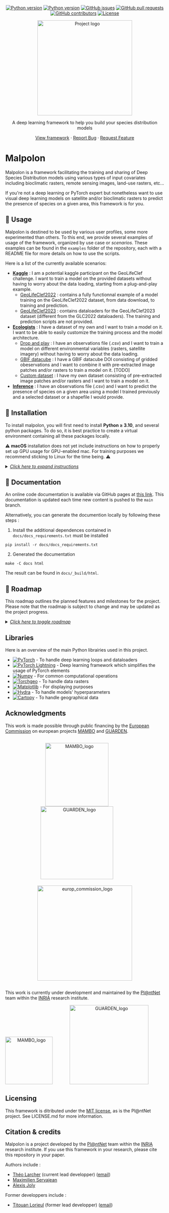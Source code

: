 <p align="center">
  <a href="https://pypi.org/project/malpolon/"><img src="https://img.shields.io/pypi/v/malpolon" alt="Python version"></a>
  <a href="https://www.python.org/downloads/release/python-3100/"><img src="https://img.shields.io/pypi/pyversions/malpolon" alt="Python version"></a>
  <a href="https://github.com/plantnet/malpolon/issues"><img src="https://img.shields.io/github/issues/plantnet/malpolon" alt="GitHub issues"></a>
  <a href="https://github.com/plantnet/malpolon/pulls"><img src="https://img.shields.io/github/issues-pr/plantnet/malpolon" alt="GitHub pull requests"></a>
  <a href="https://github.com/plantnet/malpolon/graphs/contributors"><img src="https://img.shields.io/github/contributors/plantnet/malpolon" alt="GitHub contributors"></a>
  <a href="https://github.com/plantnet/malpolon/blob/main/LICENSE"><img src="https://img.shields.io/github/license/plantnet/malpolon" alt="License"></a>
</p>

<div align="center">
  <img src="docs/resources/Malpolon_transparent.png" alt="Project logo" width="300">
  <p align="center">A deep learning framework to help you build your species distribution models</p>
  <a href="https://github.com/plantnet/malpolon">View framework</a>
  ·
  <a href="https://github.com/plantnet/malpolon/issues/new?assignees=aerodynamic-sauce-pan&labels=bug&projects=&template=bug_report.md&title=%5BBUG%5D">Report Bug</a>
  ·
  <a href="https://github.com/plantnet/malpolon/issues/new?assignees=aerodynamic-sauce-pan&labels=enhancement&projects=&template=enhancement.md&title=%5BEnhancement%5D">Request Feature</a>
  <h1></h1>
</div>

# Malpolon

Malpolon is a framework facilitating the training and sharing of Deep Species Distribution models using various types of input covariates including bioclimatic rasters, remote sensing images, land-use rasters, etc...

If you're not a deep learning or PyTorch expert but nonetheless want to use visual deep learning models on satellite and/or bioclimatic rasters to predict the presence of species on a given area, this framework is for you.

## 🧭 Usage

Malpolon is destined to be used by various user profiles, some more experimented than others. To this end, we provide several examples of usage of the framework, organized by use case or _scenarios_. These examples can be found in the `examples` folder of the repository, each with a README file for more details on how to use the scripts.

Here is a list of the currently available scenarios:

- [**Kaggle**](examples/kaggle/) : I am a potential kaggle participant on the GeoLifeClef challenge. I want to train a model on the provided datasets without having to worry about the data loading, starting from a plug-and-play example.
  - [<u>GeoLifeClef2022</u>](examples/kaggle/geolifeclef2022/) : contains a fully functionnal example of a model training on the GeoLifeClef2022 dataset, from data download, to training and prediction.
  - [<u>GeoLifeClef2023</u>](examples/kaggle/geolifeclef2023/) : contains dataloaders for the GeoLifeClef2023 dataset (different from the GLC2022 dataloaders). The training and prediction scripts are not provided.
- [**Ecologists**](examples/ecologists/) : I have a dataset of my own and I want to train a model on it. I want to be able to easily customize the training process and the model architecture.
  - <u>Drop and play</u> : I have an observations file (.csv) and I want to train a model on different environmental variables (rasters, satellite imagery) without having to worry about the data loading.
  - <u>GBIF datacube</u> : I have a GBIF datacube DOI consisting of gridded obeservations and I want to combine it with pre-extracted image patches and/or rasters to train a model on it. [TODO]
  - <u>Custom dataset</u> : I have my own dataset consisting of pre-extracted image patches and/or rasters and I want to train a model on it.
- [**Inference**](examples/inference/) : I have an observations file (.csv) and I want to predict the presence of species on a given area using a model I trained previously and a selected dataset or a shapefile I would provide.

## 🔧 Installation

To install malpolon, you will first need to install **Python ≥ 3.10**, and several python packages. To do so, it is best practice to create a virtual environment containing all these packages locally.

⚠️ **macOS** installation does not yet include instructions on how to properly set up GPU usage for GPU-enabled mac. For training purposes we recommend sticking to Linux for the time being. ⚠️

<details>
  <summary><i><u>Click here to expand instructions</u></i></summary>

### Requirements

Before proceeding, please make sure the following packages are installed on your system:

- [Python ≥ 3.10](https://www.python.org/downloads/)
- [`pip`](https://pip.pypa.io/en/stable/installation/)
- [`git`](https://git-scm.com/downloads)
- `libgeos-dev` (dependency of Python library `Cartopy`)
  - On Linux (Ubuntu): `sudo apt install libgeos-dev`
  - On MacOS: `brew install geos`
- `cmake`
  - On Linux (Ubuntu): `sudo apt install cmake`
  - On MacOS: `brew install cmake`
- `cuda` (if you intend to run your models on GPU)
  - [`CUDA Installation guide`](https://docs.nvidia.com/cuda/index.html)
  - [`CuDNN Installation guide`](https://docs.nvidia.com/deeplearning/cudnn/install-guide/index.html)

The following instructions show installation commands for Python 3.10, but can be adapted for any of the compatible Python versions metionned above by simply changing the version number.

### Install from `PyPi`
The backend side of malpolon is distributed as a package on `PyPi`. To install it, simply run the following command:

```script
pip install malpolon
```

However, versions available on PyPi are non-experimental and possibly behind the repository's `main` and `dev` branches. To know which version you want download, please refer to the *tags* section of the repository and match it with PyPi.
Furthermore, the PyPi package does not include the examples and the documentation. If you want to install the full repository, follow the next steps.

### Install from `GitHub`
#### 1. Clone the repository

Clone the Malpolon repository using `git` in the directory of your choice:
```script
git clone https://github.com/plantnet/malpolon.git
```

---

#### 2. Create your virtual environment

- **Via `virtualenv`**
  
We recommend handling your virtual environment using [`virtualenv`](https://virtualenv.pypa.io/en/stable/) (or similar) and installing the packages via `pip`.

First create your virtual environment using the proper python version, and activate it _(note that in this example, the virtual environment "malpolon_env" will be installed in the current directory)_.

```script
virtualenv -p /usr/bin/python3.10 ./malpolon_3.10
source ./malpolon_3.10/bin/activate
```

Once the env is activated, install the python packages listed in `requirements_python3.10.txt`:
```script
pip install --upgrade setuptools
pip install -r requirements_python3.10.txt
```

- **Via `conda`**

You can also use `conda` to install your packages.

```script
conda env create -f environment_python3.10.yml
conda activate malpolon_3.10
```

---

#### 3. Install Malpolon as a python package

The malpolon repository can also be installed in your virtual environment as a package. This allows you to import `malpolon` anywhere in your scripts without having to worry about file paths. It can be installed via `pip` using:

```script
cd malpolon
pip install -e .
```

To check that the installation went well, use the following command

```script
python -m malpolon.check_install
```

which, if you have CUDA properly installed, should output something similar to

```script
Using PyTorch version 2.1.0+cu121
CUDA available: True (version: 12.1)
cuDNN available: True (version: 8902)
Number of CUDA-compatible devices found: 1
```

---

The **dev** branch is susceptible to have more up-to-date content such as newer examples and experimental features. To switch to the dev branch locally, run:

```script
git checkout dev
```

</details>

## 📄 Documentation

An online code documentation is available via GitHub pages at [this link](https://plantnet.github.io/malpolon/). This documentation is updated each time new content is pushed to the `main` branch.

Alternatively, you can generate the documention locally by following these steps :

1. Install the additional dependences contained in `docs/docs_requirements.txt` must be installed

```script
pip install -r docs/docs_requirements.txt
```

2. Generated the documentation

```script
make -C docs html
```

The result can be found in `docs/_build/html`.

## 🚆 Roadmap

This roadmap outlines the planned features and milestones for the project. Please note that the roadmap is subject to change and may be updated as the project progress.

<details>
  <summary><i><u>Click here to toggle roadmap</u></i></summary>
  <br>

- [ ] Data support
    - [x] Images (pre-extracted patches)
    - [x] Rasters
    - [ ] Time series
      - [x] Via GLC23 loaders (.csv)
      - [ ] Via generic loader
    - [ ] Shapefiles
    - [ ] Fuse several data types in one training
- [ ] Deep learning tasks
  - [x] Binary classification
  - [x] Multi-class classification
  - [x] Multi-label classification
  - [ ] Regression (abundance prediction)
  - [ ] Ordinal
- [ ] Supported models
  - [x] CNN
  - [ ] LSTM
  - [ ] Transformers
- [ ] Training flexibility
  - [x] Add model head/tail modifiers
  - [ ] Allow easy (un-)freeze of layers
  - [ ] Allow dataset intersections and unions
- [ ] Allow data parallel training
  - [x] Multithreading
  - [ ] Multiprocessing
    - Issues may arise depending on hardware

</details>
 
## Libraries
Here is an overview of the main Python librairies used in this project. 

* [![PyTorch](https://img.shields.io/badge/PyTorch-%23ee4c2c.svg?logo=pytorch&logoColor=white)](https://pytorch.org/) - To handle deep learning loops and dataloaders
* [![PyTorch Lightning](https://img.shields.io/badge/PyTorch%20Lightning-%23792EE5.svg?logo=lightning&logoColor=white)](https://lightning.ai/docs/pytorch/stable/) - Deep learning framework which simplifies the usage of PyTorch elements
* [![Numpy](https://img.shields.io/badge/Numpy-%234D77CF.svg?logo=numpy&logoColor=white)](https://numpy.org/) - For common computational operations
* [![Torchgeo](https://img.shields.io/badge/Torchgeo-%23EE4C2C.svg?logo=torchgeo&logoColor=white)](https://torchgeo.readthedocs.io/en/stable/) - To handle data rasters
* [![Matplotlib](https://img.shields.io/badge/Matplotlib-%2311557C.svg?logo=matplotlib&logoColor=white)](https://matplotlib.org/) - For displaying purposes
* [![Hydra](https://img.shields.io/badge/Hydra-%23729DB1.svg?logo=hydra&logoColor=white)](https://hydra.cc/docs/intro/) - To handle models' hyperparameters
* [![Cartopy](https://img.shields.io/badge/Cartopy-%2300A1D9.svg?logo=cartopy&logoColor=white)](https://scitools.org.uk/cartopy/docs/latest/) - To handle geographical data

 ## Acknowledgments

This work is made possible through public financing by the [European Commission](https://commission.europa.eu/index_en) on european projects [MAMBO](https://www.mambo-project.eu/) and [GUARDEN](https://guarden.org/).

<div align="center">
  <a href="https://www.mambo-project.eu/"><img src="docs/resources/mambo_logo.png" alt="MAMBO_logo" style="width: 200px;  margin-top: 15px; margin-right: 50px;"></a>
  <a href="https://guarden.org/"><img src="docs/resources/guarden_logo.png" alt="GUARDEN_logo" style="width: 230px; height: auto; margin-right: 50px;"></a>
</div>
<div align="center">
  <a href="https://commission.europa.eu/index_en"><img src="docs/resources/logo-ec--en.svg" alt="europ_commission_logo" style="width: 300px;  margin-top: 20px; margin-bottom: 15px;"></a>
</div>

This work is currently under development and maintained by the [Pl@ntNet](https://plantnet.org/) team within the [INRIA](https://www.inria.fr/en) research institute.

<div align="center">
  <a href="https://www.inria.fr/en"><img src="docs/resources/inria.png" alt="MAMBO_logo" style="width: 150px;  margin-top: 15px; margin-right: 50px;"></a>
  <a href="https://plantnet.org/"><img src="docs/resources/plantnet_logo.png" alt="GUARDEN_logo" style="width: 250px; height: auto; margin-right: 50px;"></a>
</div>

## Licensing
This framework is ditributed under the [MIT license](https://opensource.org/license/mit/), as is the Pl@ntNet project. See LICENSE.md for more information.

## Citation & credits
Malpolon is a project developed by the [Pl@ntNet](https://plantnet.org/) team within the [INRIA](https://www.inria.fr/en) research institute. If you use this framework in your research, please cite this repository in your paper.

Authors include :
- [Théo Larcher](https://github.com/tlarcher) (current lead developper) ([email](mailto:theo.larcher@inria.fr))
- [Maximilien Servajean](https://github.com/maximiliense)
- [Alexis Joly](https://github.com/alexisjoly)

Former developpers include :
- [Titouan Lorieul](https://github.com/tlorieul) (former lead developper) ([email](mailto:titouan.lorieul@gmail.com))
